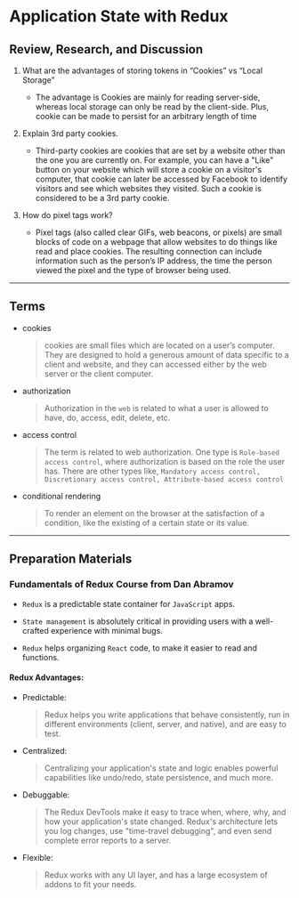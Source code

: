 # Application State with Redux

## Review, Research, and Discussion

1. What are the advantages of storing tokens in “Cookies” vs “Local Storage”

   - The advantage is Cookies are mainly for reading server-side, whereas local storage can only be read by the client-side. Plus, cookie can be made to persist for an arbitrary length of time

2. Explain 3rd party cookies.

   - Third-party cookies are cookies that are set by a website other than the one you are currently on. For example, you can have a "Like" button on your website which will store a cookie on a visitor's computer, that cookie can later be accessed by Facebook to identify visitors and see which websites they visited. Such a cookie is considered to be a 3rd party cookie.

3. How do pixel tags work?
   - Pixel tags (also called clear GIFs, web beacons, or pixels) are small blocks of code on a webpage that allow websites to do things like read and place cookies. The resulting connection can include information such as the person’s IP address, the time the person viewed the pixel and the type of browser being used.

---

## Terms

- cookies

  > cookies are small files which are located on a user’s computer. They are designed to hold a generous amount of data specific to a client and website, and they can accessed either by the web server or the client computer.

- authorization

  > Authorization in the `web` is related to what a user is allowed to have, do, access, edit, delete, etc.

- access control

  > The term is related to web authorization. One type is `Role-based access control`, where authorization is based on the role the user has. There are other types like, `Mandatory access control, Discretionary access control, Attribute-based access control`

- conditional rendering

  > To render an element on the browser at the satisfaction of a condition, like the existing of a certain state or its value.
---

## Preparation Materials

### Fundamentals of Redux Course from Dan Abramov


- `Redux` is a predictable state container for `JavaScript` apps.

- `State management` is absolutely critical in providing users with a well-crafted experience with minimal bugs.

- `Redux` helps organizing `React` code, to make it easier to read and functions.

#### Redux Advantages:

- Predictable:

  > Redux helps you write applications that behave consistently, run in different environments (client, server, and native), and are easy to test.

- Centralized:

  > Centralizing your application's state and logic enables powerful capabilities like undo/redo, state persistence, and much more.

- Debuggable:

  > The Redux DevTools make it easy to trace when, where, why, and how your application's state changed. Redux's architecture lets you log changes, use "time-travel debugging", and even send complete error reports to a server.

- Flexible:

  > Redux works with any UI layer, and has a large ecosystem of addons to fit your needs.
